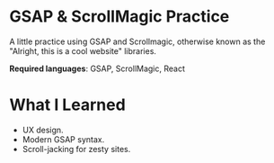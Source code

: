 # GSAP & ScrollMagic Practice

A little practice using GSAP and Scrollmagic, otherwise known as the "Alright, this is a cool website" libraries. 

**Required languages**: GSAP, ScrollMagic, React

# What I Learned

* UX design. 
* Modern GSAP syntax. 
* Scroll-jacking for zesty sites. 


